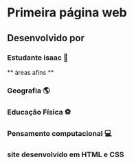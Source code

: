 # Primeira página web
## Desenvolvido por 
### Estudante isaac :muscle:
** áreas afins **
### Geografia :earth_americas:
### Educação Física :soccer:
### Pensamento computacional :computer:
### site desenvolvido em HTML e CSS
